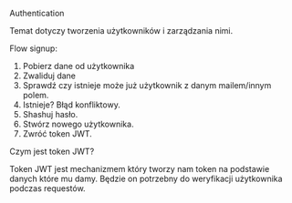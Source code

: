 Authentication

Temat dotyczy tworzenia użytkowników i zarządzania nimi.

Flow signup:

1. Pobierz dane od użytkownika
2. Zwaliduj dane
3. Sprawdź czy istnieje może już użytkownik z danym mailem/innym polem.
4. Istnieje? Błąd konfliktowy.
5. Shashuj hasło.
6. Stwórz nowego użytkownika.
7. Zwróć token JWT.

Czym jest token JWT?

Token JWT jest mechanizmem który tworzy nam token na podstawie danych które mu damy. Będzie on potrzebny do weryfikacji użytkownika podczas requestów.

